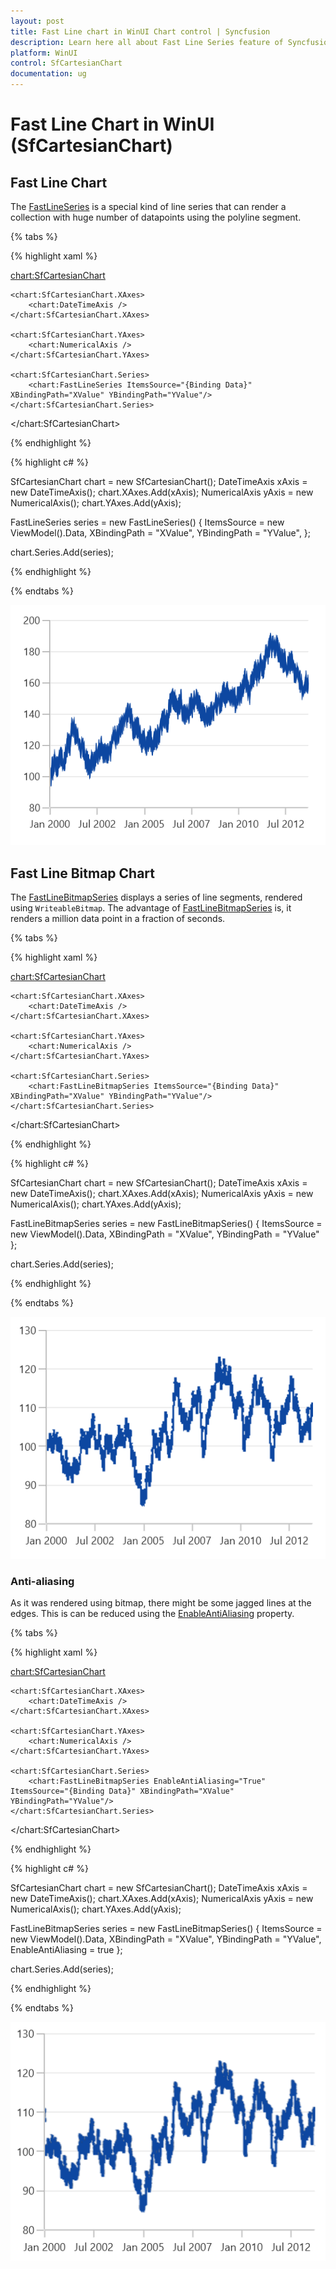 ```yaml
---
layout: post
title: Fast Line chart in WinUI Chart control | Syncfusion
description: Learn here all about Fast Line Series feature of Syncfusion WinUI Chart control(SfCartesianChart) and more.
platform: WinUI
control: SfCartesianChart
documentation: ug
---
```


# Fast Line Chart in WinUI (SfCartesianChart)

## Fast Line Chart

The [FastLineSeries](https://help.syncfusion.com/cr/winui/Syncfusion.UI.Xaml.Charts.FastLineSeries.html) is a special kind of line series that can render a collection with huge number of datapoints using the polyline segment. 

{% tabs %}

{% highlight xaml %}

<chart:SfCartesianChart>

    <chart:SfCartesianChart.XAxes>
        <chart:DateTimeAxis />
    </chart:SfCartesianChart.XAxes>

    <chart:SfCartesianChart.YAxes>
        <chart:NumericalAxis />
    </chart:SfCartesianChart.YAxes>  

    <chart:SfCartesianChart.Series>
        <chart:FastLineSeries ItemsSource="{Binding Data}" XBindingPath="XValue" YBindingPath="YValue"/>
    </chart:SfCartesianChart.Series>
</chart:SfCartesianChart>

{% endhighlight %}

{% highlight c# %}

SfCartesianChart chart = new SfCartesianChart();
DateTimeAxis xAxis = new DateTimeAxis();
chart.XAxes.Add(xAxis);
NumericalAxis yAxis = new NumericalAxis();
chart.YAxes.Add(yAxis);

FastLineSeries series = new FastLineSeries()
{
    ItemsSource = new ViewModel().Data,
    XBindingPath = "XValue",
    YBindingPath = "YValue",
};

chart.Series.Add(series);

{% endhighlight %}

{% endtabs %}

![FastLine chart type in WinUI](FastChart_images/fastline_chart.png)

## Fast Line Bitmap Chart

The [FastLineBitmapSeries](https://help.syncfusion.com/cr/winui/Syncfusion.UI.Xaml.Charts.FastLineBitmapSeries.html) displays a series of line segments, rendered using `WriteableBitmap`. The advantage of [FastLineBitmapSeries](https://help.syncfusion.com/cr/winui/Syncfusion.UI.Xaml.Charts.FastLineBitmapSeries.html) is, it renders a million data point in a fraction of seconds.

{% tabs %}

{% highlight xaml %}

<chart:SfCartesianChart>

    <chart:SfCartesianChart.XAxes>
        <chart:DateTimeAxis />
    </chart:SfCartesianChart.XAxes>

    <chart:SfCartesianChart.YAxes>
        <chart:NumericalAxis />
    </chart:SfCartesianChart.YAxes>  

    <chart:SfCartesianChart.Series>
        <chart:FastLineBitmapSeries ItemsSource="{Binding Data}" XBindingPath="XValue" YBindingPath="YValue"/>
    </chart:SfCartesianChart.Series>

</chart:SfCartesianChart>

{% endhighlight %}

{% highlight c# %}

SfCartesianChart chart = new SfCartesianChart();
DateTimeAxis xAxis = new DateTimeAxis();
chart.XAxes.Add(xAxis);
NumericalAxis yAxis = new NumericalAxis();
chart.YAxes.Add(yAxis);

FastLineBitmapSeries series = new FastLineBitmapSeries()
{
    ItemsSource = new ViewModel().Data,
    XBindingPath = "XValue",
    YBindingPath = "YValue"
};

chart.Series.Add(series);

{% endhighlight %}

{% endtabs %}

![FastLineBitmap chart type in WinUI](FastChart_images/fastlinebitmap_chart.png)

### Anti-aliasing

As it was rendered using bitmap, there might be some jagged lines at the edges. This is can be reduced using the [EnableAntiAliasing](https://help.syncfusion.com/cr/winui/Syncfusion.UI.Xaml.Charts.FastLineBitmapSeries.html#Syncfusion_UI_Xaml_Charts_FastLineBitmapSeries_EnableAntiAliasing) property.

{% tabs %}

{% highlight xaml %}

<chart:SfCartesianChart>

    <chart:SfCartesianChart.XAxes>
        <chart:DateTimeAxis />
    </chart:SfCartesianChart.XAxes>

    <chart:SfCartesianChart.YAxes>
        <chart:NumericalAxis />
    </chart:SfCartesianChart.YAxes>  

    <chart:SfCartesianChart.Series>
        <chart:FastLineBitmapSeries EnableAntiAliasing="True" ItemsSource="{Binding Data}" XBindingPath="XValue" YBindingPath="YValue"/>
    </chart:SfCartesianChart.Series>
    
</chart:SfCartesianChart>

{% endhighlight %}

{% highlight c# %}

SfCartesianChart chart = new SfCartesianChart();
DateTimeAxis xAxis = new DateTimeAxis();
chart.XAxes.Add(xAxis);
NumericalAxis yAxis = new NumericalAxis();
chart.YAxes.Add(yAxis);

FastLineBitmapSeries series = new FastLineBitmapSeries()
{
    ItemsSource = new ViewModel().Data,
    XBindingPath = "XValue",
    YBindingPath = "YValue",
    EnableAntiAliasing = true
};

chart.Series.Add(series);

{% endhighlight %}

{% endtabs %}

![Anti-aliasing in fast line bitmap chart in WinUI](FastChart_images/fastlinebitmap_chart_antialiasing.png)
